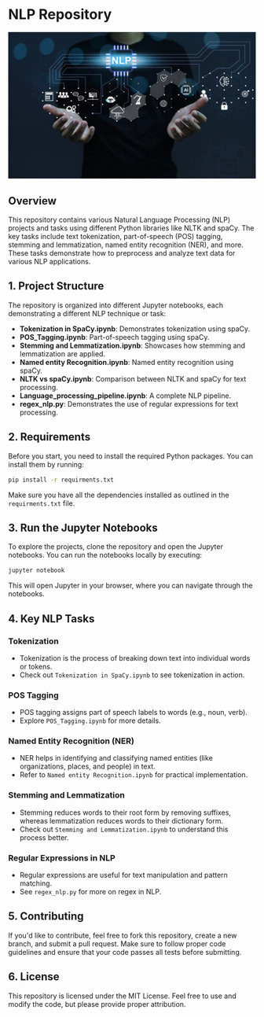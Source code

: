 # NLP Repository

![NLP Project](img.jpeg)

## Overview

This repository contains various Natural Language Processing (NLP) projects and tasks using different Python libraries like NLTK and spaCy. The key tasks include text tokenization, part-of-speech (POS) tagging, stemming and lemmatization, named entity recognition (NER), and more. These tasks demonstrate how to preprocess and analyze text data for various NLP applications.

## 1. Project Structure

The repository is organized into different Jupyter notebooks, each demonstrating a different NLP technique or task:

- **Tokenization in SpaCy.ipynb**: Demonstrates tokenization using spaCy.
- **POS_Tagging.ipynb**: Part-of-speech tagging using spaCy.
- **Stemming and Lemmatization.ipynb**: Showcases how stemming and lemmatization are applied.
- **Named entity Recognition.ipynb**: Named entity recognition using spaCy.
- **NLTK vs spaCy.ipynb**: Comparison between NLTK and spaCy for text processing.
- **Language_processing_pipeline.ipynb**: A complete NLP pipeline.
- **regex_nlp.py**: Demonstrates the use of regular expressions for text processing.

## 2. Requirements

Before you start, you need to install the required Python packages. You can install them by running:

```bash
pip install -r requirments.txt
```

Make sure you have all the dependencies installed as outlined in the `requirments.txt` file.

## 3. Run the Jupyter Notebooks

To explore the projects, clone the repository and open the Jupyter notebooks. You can run the notebooks locally by executing:

```bash
jupyter notebook
```

This will open Jupyter in your browser, where you can navigate through the notebooks.

## 4. Key NLP Tasks

### Tokenization
- Tokenization is the process of breaking down text into individual words or tokens.
- Check out `Tokenization in SpaCy.ipynb` to see tokenization in action.

### POS Tagging
- POS tagging assigns part of speech labels to words (e.g., noun, verb).
- Explore `POS_Tagging.ipynb` for more details.

### Named Entity Recognition (NER)
- NER helps in identifying and classifying named entities (like organizations, places, and people) in text.
- Refer to `Named entity Recognition.ipynb` for practical implementation.

### Stemming and Lemmatization
- Stemming reduces words to their root form by removing suffixes, whereas lemmatization reduces words to their dictionary form.
- Check out `Stemming and Lemmatization.ipynb` to understand this process better.

### Regular Expressions in NLP
- Regular expressions are useful for text manipulation and pattern matching.
- See `regex_nlp.py` for more on regex in NLP.

## 5. Contributing

If you'd like to contribute, feel free to fork this repository, create a new branch, and submit a pull request. Make sure to follow proper code guidelines and ensure that your code passes all tests before submitting.

## 6. License

This repository is licensed under the MIT License. Feel free to use and modify the code, but please provide proper attribution.

